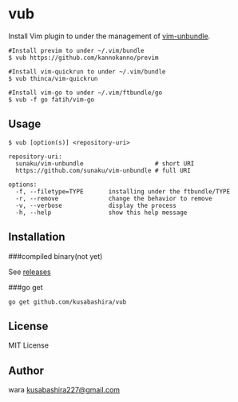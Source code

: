 vub
===

Install Vim plugin to under the management of
[vim-unbundle](https://github.com/sunaku/vim-unbundle).

	#Install previm to under ~/.vim/bundle
	$ vub https://github.com/kannokanno/previm

	#Install vim-quickrun to under ~/.vim/bundle
	$ vub thinca/vim-quickrun

	#Install vim-go to under ~/.vim/ftbundle/go
	$ vub -f go fatih/vim-go

Usage
-----

	$ vub [option(s)] <repository-uri>

	repository-uri:
	  sunaku/vim-unbundle                    # short URI
	  https://github.com/sunaku/vim-unbundle # full URI

	options:
	  -f, --filetype=TYPE       installing under the ftbundle/TYPE
	  -r, --remove              change the behavior to remove
	  -v, --verbose             display the process
	  -h, --help                show this help message

Installation
------------

###compiled binary(not yet)

See [releases](https://github.com/kusabashira/vub/releases)

###go get

	go get github.com/kusabashira/vub

License
-------

MIT License

Author
------

wara <kusabashira227@gmail.com>

